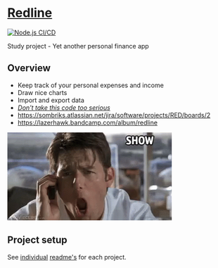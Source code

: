 # [Redline](https://github.com/sombriks/redline)

[![Node.js CI/CD](https://github.com/sombriks/redline/actions/workflows/node.js.yml/badge.svg)](https://github.com/sombriks/redline/actions/workflows/node.js.yml)

Study project - Yet another personal finance app

## Overview

- Keep track of your personal expenses and income
- Draw nice charts
- Import and export data
- [_Don't take this code too serious_](./docs/THINGS_TO_FIX.md)
- <https://sombriks.atlassian.net/jira/software/projects/RED/boards/2>
- <https://lazerhawk.bandcamp.com/album/redline>

![jerry-maguire-show-me-the-money.gif](docs/jerry-maguire-show-me-the-money.gif)

## Project setup

See [individual](service-node-koa/README.md) [readme's](web-app-vue/README.md)
for each project.
